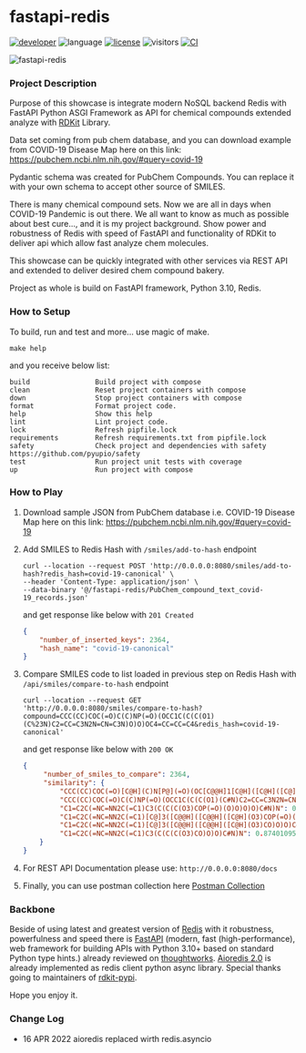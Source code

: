 # fastapi-redis


[![developer](https://img.shields.io/badge/Dev-grillazz-green?style)](https://github.com/grillazz)
![language](https://img.shields.io/badge/language-python-blue?style)
[![license](https://img.shields.io/github/license/grillazz/fastapi-redis)](https://github.com/grillazz/fastapi-redis/blob/main/LICENSE)
![visitors](https://visitor-badge.laobi.icu/badge?page_id=grillazz.fastapi-redis")
[![CI](https://img.shields.io/github/workflow/status/grillazz/fastapi-redis/Unit%20Tests/develop)](https://github.com/grillazz/fastapi-redis/actions/workflows/build-and-test.yml?query=event%3Apull_request+branch%3Adevelop)

![fastapi-redis](/static/mols.jpg)

### Project Description
Purpose of this showcase is integrate modern NoSQL backend Redis with FastAPI Python ASGI Framework
as API for chemical compounds extended analyze with [RDKit](https://github.com/rdkit/rdkit) Library.

Data set coming from pub chem database, and you can download example from COVID-19 Disease Map here on this link: https://pubchem.ncbi.nlm.nih.gov/#query=covid-19

Pydantic schema was created for PubChem Compounds. You can replace it with your own schema to accept other source of SMILES.

There is many chemical compound sets. Now we are all in days when COVID-19 Pandemic is out there.
We all want to know as much as possible about best cure..., and it is my project background.
Show power and robustness of Redis with speed of FastAPI and functionality of RDKit to deliver api 
which allow fast analyze chem molecules.

This showcase can be quickly integrated with other services via REST API and extended to deliver desired chem compound bakery.

Project as whole is build on FastAPI framework, Python 3.10, Redis.


### How to Setup
To build, run and test and more... use magic of make.
```shell
make help
```
and you receive below list:
```text
build                Build project with compose
clean                Reset project containers with compose
down                 Stop project containers with compose
format               Format project code.
help                 Show this help
lint                 Lint project code.
lock                 Refresh pipfile.lock
requirements         Refresh requirements.txt from pipfile.lock
safety               Check project and dependencies with safety https://github.com/pyupio/safety
test                 Run project unit tests with coverage
up                   Run project with compose
```
### How to Play
1. Download sample JSON from PubChem database i.e. COVID-19 Disease Map here on this link:
   https://pubchem.ncbi.nlm.nih.gov/#query=covid-19
   
2. Add SMILES to Redis Hash with `/smiles/add-to-hash` endpoint
    ```shell
    curl --location --request POST 'http://0.0.0.0:8080/smiles/add-to-hash?redis_hash=covid-19-canonical' \
    --header 'Content-Type: application/json' \
    --data-binary '@/fastapi-redis/PubChem_compound_text_covid-19_records.json'
    ```
    and get response like below with `201 Created`
    ```json
    {
        "number_of_inserted_keys": 2364,
        "hash_name": "covid-19-canonical"
    }
    ```
3. Compare SMILES code to list loaded in previous step on Redis Hash with `/api/smiles/compare-to-hash` endpoint
    ```shell
    curl --location --request GET 
   'http://0.0.0.0:8080/smiles/compare-to-hash?compound=CCC(CC)COC(=O)C(C)NP(=O)(OCC1C(C(C(O1)(C%23N)C2=CC=C3N2N=CN=C3N)O)O)OC4=CC=CC=C4&redis_hash=covid-19-canonical'
   ```
   and get response like below with `200 OK`
   ```json
   {
        "number_of_smiles_to_compare": 2364,
        "similarity": {
            "CCC(CC)COC(=O)[C@H](C)N[P@](=O)(OC[C@@H]1[C@H]([C@H]([C@](O1)(C#N)C2=CC=C3N2N=CN=C3N)O)O)OC4=CC=CC=C4": 1.0,
            "CCC(CC)COC(=O)C(C)NP(=O)(OCC1C(C(C(O1)(C#N)C2=CC=C3N2N=CN=C3N)O)O)OC4=CC=CC=C4": 1.0,
            "C1=C2C(=NC=NN2C(=C1)C3(C(C(C(O3)COP(=O)(O)O)O)O)C#N)N": 0.8964264082374318,
            "C1=C2C(=NC=NN2C(=C1)[C@]3([C@@H]([C@@H]([C@H](O3)COP(=O)(O)O)O)O)C#N)N": 0.8964264082374318,
            "C1=C2C(=NC=NN2C(=C1)[C@]3([C@@H]([C@@H]([C@H](O3)CO)O)O)C#N)N": 0.8740109555690809,
            "C1=C2C(=NC=NN2C(=C1)C3(C(C(C(O3)CO)O)O)C#N)N": 0.8740109555690809
       }
   }
   ```
4. For REST API Documentation please use: `http://0.0.0.0:8080/docs`
    
5. Finally, you can use postman collection here [Postman Collection](https://github.com/grillazz/fastapi-redis/blob/main/postman/fastapi-redis.postman_collection.json)

### Backbone
Beside of using latest and greatest version of [Redis](https://redis.io/) with it robustness, powerfulness and speed
there is [FastAPI](https://fastapi.tiangolo.com/) (modern, fast (high-performance), 
web framework for building APIs with Python 3.10+ based on standard Python type hints.) already reviewed
on [thoughtworks](https://www.thoughtworks.com/radar/languages-and-frameworks?blipid=202104087).
[Aioredis 2.0](https://aioredis.readthedocs.io/en/latest/) is already implemented as redis client python async library.
Special thanks going to maintainers of [rdkit-pypi](https://github.com/kuelumbus/rdkit-pypi).

Hope you enjoy it.

### Change Log
- 16 APR 2022 aioredis replaced wirth redis.asyncio